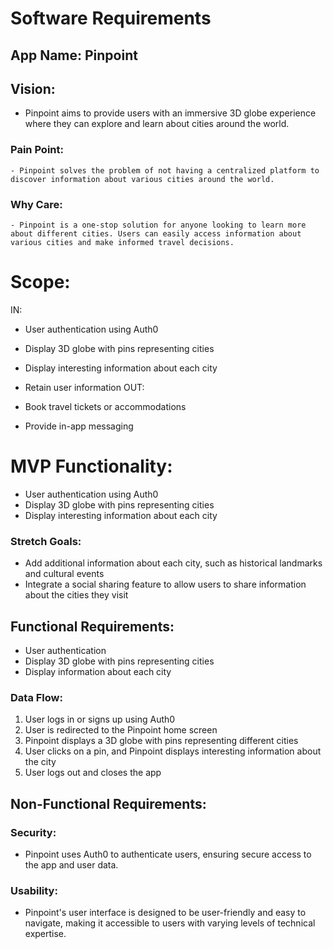 # Software Requirements

## App Name: Pinpoint

## Vision: 
  - Pinpoint aims to provide users with an immersive 3D globe experience where they can explore and learn about cities around the world.

  ### Pain Point: 
    - Pinpoint solves the problem of not having a centralized platform to discover information about various cities around the world.

  ### Why Care: 
    - Pinpoint is a one-stop solution for anyone looking to learn more about different cities. Users can easily access information about various cities and make informed travel decisions.

# Scope:
  IN:

  - User authentication using Auth0
  - Display 3D globe with pins representing cities
  - Display interesting information about each city
  - Retain user information
  OUT:

  - Book travel tickets or accommodations
  - Provide in-app messaging
# MVP Functionality:

  - User authentication using Auth0
  - Display 3D globe with pins representing cities
  - Display interesting information about each city
### Stretch Goals:

  - Add additional information about each city, such as historical landmarks and cultural events
  - Integrate a social sharing feature to allow users to share information about the cities they visit
## Functional Requirements:

  - User authentication
  - Display 3D globe with pins representing cities
  - Display information about each city
### Data Flow:

  1. User logs in or signs up using Auth0
  2. User is redirected to the Pinpoint home screen
  3. Pinpoint displays a 3D globe with pins representing different cities
  4. User clicks on a pin, and Pinpoint displays interesting information about the city
  5. User logs out and closes the app
## Non-Functional Requirements:

  ### Security: 
  - Pinpoint uses Auth0 to authenticate users, ensuring secure access to the app and user data.
  ### Usability: 
  - Pinpoint's user interface is designed to be user-friendly and easy to navigate, making it accessible to users with varying levels of technical expertise.